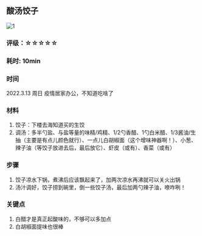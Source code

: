 ## 酸汤饺子

![1](./20220405203554.jpg)

### 评级：☆☆☆☆☆

### 耗时: 10min

### 时间 
2022.3.13 周日 疫情居家办公，不知道吃啥了

### 材料
1. 饺子：下楼去海知道买的生饺
2. 调汤：多半勺盐、与盐等量的味精/鸡精、1/2勺香醋、1勺白米醋、1/3酱油/生抽（主要是有点儿颜色就行）、一点儿白胡椒面（这个增味神器啊！）、小葱、辣子油（等饺子放进去后，最后放它）、虾皮（或有）、香菜（或有）

### 步骤
1. 饺子凉水下锅，煮沸后应该飘起来了，加两次凉水再沸就可以关火出锅
2. 汤汁调好，饺子捞到碗里，倒一些饺子汤，最后加两勺辣子油，嘹咋咧！

### 关键点
1. 白醋才是真正起酸味的，不够可以多加点
2. 白胡椒面提味也很棒